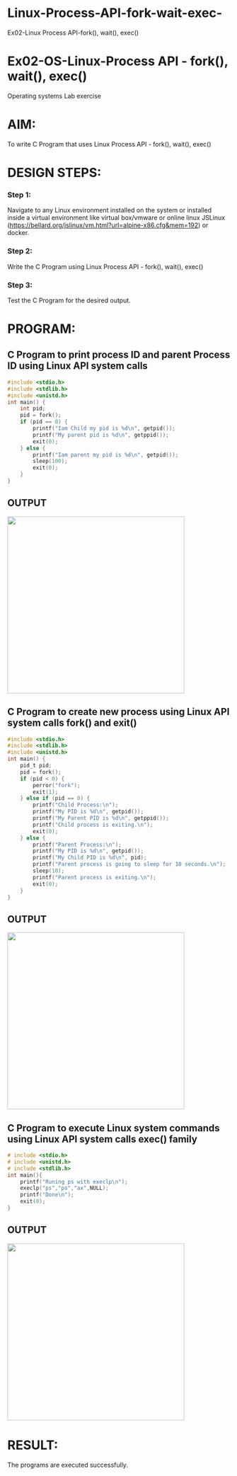 # Linux-Process-API-fork-wait-exec-
Ex02-Linux Process API-fork(), wait(), exec()
# Ex02-OS-Linux-Process API - fork(), wait(), exec()
Operating systems Lab exercise


# AIM:
To write C Program that uses Linux Process API - fork(), wait(), exec()

# DESIGN STEPS:
### Step 1:
Navigate to any Linux environment installed on the system or installed inside a virtual environment like virtual box/vmware or online linux JSLinux (https://bellard.org/jslinux/vm.html?url=alpine-x86.cfg&mem=192) or docker.
### Step 2:
Write the C Program using Linux Process API - fork(), wait(), exec()
### Step 3:
Test the C Program for the desired output. 
# PROGRAM:
## C Program to print process ID and parent Process ID using Linux API system calls
```c
#include <stdio.h>
#include <stdlib.h>
#include <unistd.h>
int main() {
    int pid;
    pid = fork();
    if (pid == 0) {
        printf("Iam Child my pid is %d\n", getpid());
        printf("My parent pid is %d\n", getppid());
        exit(0);
    } else {
        printf("Iam parent my pid is %d\n", getpid());
        sleep(100);
        exit(0);
    }
}
```
## OUTPUT

<img src="https://github.com/user-attachments/assets/1026e3ba-ea9e-4f10-ab5e-dcae64d4b9d7" width="400px">

## C Program to create new process using Linux API system calls fork() and exit()

```c
#include <stdio.h>
#include <stdlib.h>
#include <unistd.h>
int main() {
    pid_t pid;
    pid = fork();
    if (pid < 0) {
        perror("fork");
        exit(1);
    } else if (pid == 0) {
        printf("Child Process:\n");
        printf("My PID is %d\n", getpid());
        printf("My Parent PID is %d\n", getppid());
        printf("Child process is exiting.\n");
        exit(0);  
    } else {
        printf("Parent Process:\n");
        printf("My PID is %d\n", getpid());
        printf("My Child PID is %d\n", pid);
        printf("Parent process is going to sleep for 10 seconds.\n");
        sleep(10); 
        printf("Parent process is exiting.\n");
        exit(0);  
    }
}
```
## OUTPUT
<img src="https://github.com/user-attachments/assets/2a31537d-4269-4901-919f-09db590381d2" width="400px">

## C Program to execute Linux system commands using Linux API system calls exec() family

```c
# include <stdio.h>
# include <unistd.h>
# include <stdlib.h>
int main(){
	printf("Runing ps with execlp\n");
	execlp("ps","ps","ax",NULL);
	printf("Done\n");
	exit(0);
}
```
## OUTPUT
<img src="https://github.com/user-attachments/assets/c4850731-51c2-4097-897f-73b77a565349" width="400px">

# RESULT:
The programs are executed successfully.
